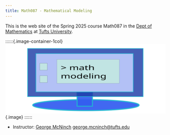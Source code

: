 ```yaml
---
title: Math087 - Mathematical Modeling
---
```


This is the web site of the Spring 2025 course Math087
in the [Dept of
Mathematics] at [Tufts University].

::::::{.image-container-1col}
![](/course-assets/images/drawing.svg){.image}
::::::


+ Instructor: [George McNinch](http://gmcninch.math.tufts.edu)
  [<george.mcninch@tufts.edu>](mailto:george.mcninch@tufts.edu)
  
  
[Dept of Mathematics]: http://math.tufts.edu
[Tufts University]: http://www.tufts.edu
